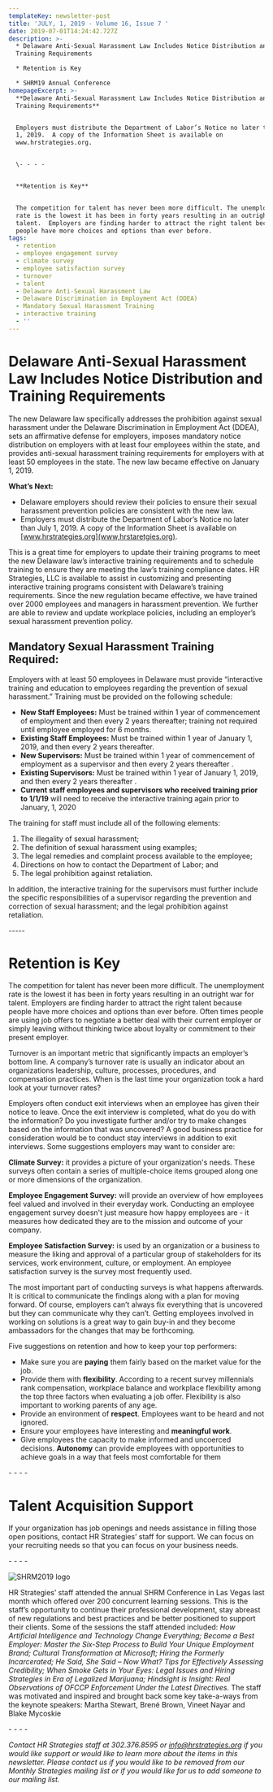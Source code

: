 ```yaml
---
templateKey: newsletter-post
title: 'JULY, 1, 2019 - Volume 16, Issue 7 '
date: 2019-07-01T14:24:42.727Z
description: >-
  * Delaware Anti-Sexual Harassment Law Includes Notice Distribution and
  Training Requirements

  * Retention is Key

  * SHRM19 Annual Conference
homepageExcerpt: >-
  **Delaware Anti-Sexual Harassment Law Includes Notice Distribution and
  Training Requirements**


  Employers must distribute the Department of Labor’s Notice no later than July
  1, 2019.  A copy of the Information Sheet is available on
  www.hrstrategies.org. 


  \- - - -


  **Retention is Key**


  The competition for talent has never been more difficult. The unemployment
  rate is the lowest it has been in forty years resulting in an outright war for
  talent.  Employers are finding harder to attract the right talent because
  people have more choices and options than ever before.
tags:
  - retention
  - employee engagement survey
  - climate survey
  - employee satisfaction survey
  - turnover
  - talent
  - Delaware Anti-Sexual Harassment Law
  - Delaware Discrimination in Employment Act (DDEA)
  - Mandatory Sexual Harassment Training
  - interactive training
  - ''
---
```

# **Delaware Anti-Sexual Harassment Law Includes Notice Distribution and Training Requirements**

The new Delaware law specifically addresses the prohibition against sexual harassment under the Delaware Discrimination in Employment Act (DDEA), sets an affirmative defense for employers, imposes mandatory notice distribution on employers with at least four employees within the state, and provides anti-sexual harassment training requirements for employers with at least 50 employees in the state.  The new law became effective on January 1, 2019.

**What’s Next:**  

* Delaware employers should review their policies to ensure their sexual harassment prevention policies are consistent with the new law. 
* Employers must distribute the Department of Labor’s Notice no later than July 1, 2019.  A copy of the Information Sheet is available on [www.hrstrategies.org](www,hrstaretgies.org). 

This is a great time for employers to update their training programs to meet the new Delaware law’s interactive training requirements and to schedule training to ensure they are meeting the law’s training compliance dates. HR Strategies, LLC is available to assist in customizing and presenting interactive training programs consistent with Delaware’s training requirements. Since the new regulation became effective, we have trained over 2000 employees and managers in harassment prevention.  We further are able to review and update workplace policies, including an employer’s sexual harassment prevention policy.

## **Mandatory Sexual Harassment Training Required:**

Employers with at least 50 employees in Delaware must provide “interactive training and education to employees regarding the prevention of sexual harassment.” Training must be provided on the following schedule:

* **New Staff Employees:** Must be trained within 1 year of commencement of
   employment and then every 2 years 
  thereafter; training not required until
   employee employed for 6 months.
* **Existing Staff Employees:** Must be trained within 1 year of January 1, 2019, and then every 2 years thereafter.
* **New Supervisors:** Must be trained within 1 year of commencement of 
  employment as a supervisor and then
   every 2 years thereafter
  .
* **Existing Supervisors:** Must be trained within 1 year of January 1, 2019, and
   then every 2 years thereafter
  .
* **Current staff employees and supervisors who received training prior to 1/1/19** will need to receive the interactive training again prior to January, 1, 2020

The training for staff must include all of the following elements:

1. The illegality of sexual harassment;
2. The definition of sexual harassment using examples;
3. The legal remedies and complaint process available to the employee;
4. Directions on how to contact the Department of Labor; and
5. The legal prohibition against retaliation.

In addition, the interactive training for the supervisors must further include the specific responsibilities of a supervisor regarding the prevention and correction of sexual harassment; and the legal prohibition against retaliation.



\-----

# Retention is Key

The competition for talent has never been more difficult. The unemployment rate is the lowest it has been in forty years resulting in an outright war for talent.  Employers are finding harder to attract the right talent because people have more choices and options than ever before.  Often times people are using job offers to negotiate a better deal with their current employer or simply leaving without thinking twice about loyalty or commitment to their present employer.

Turnover is an important metric that significantly impacts an employer’s bottom line.  A company’s turnover rate is usually an indicator about an organizations leadership, culture, processes, procedures, and compensation practices.  When is the last time your organization took a hard look at your turnover rates?

Employers often conduct exit interviews when an employee has given their notice to leave.  Once the exit interview is completed, what do you do with the information?  Do you investigate further and/or try to make changes based on the information that was uncovered?  A good business practice for consideration would be to conduct stay interviews in addition to exit interviews.  Some suggestions employers may want to consider are:

**Climate Survey:**  it provides a picture of your organization's needs.  These surveys often contain a series of multiple-choice items grouped along one or more dimensions of the organization.

**Employee Engagement Survey:**  will provide an overview of how employees feel valued and involved in their everyday work.  Conducting an employee engagement survey doesn't just measure how happy employees are - it measures how dedicated they are to the mission and outcome of your company.

**Employee Satisfaction Survey:** is used by an organization or a business to measure the liking and approval of a particular group of stakeholders for its services, work environment, culture, or employment. An employee satisfaction survey is the survey most frequently used.

The most important part of conducting surveys is what happens afterwards.  It is critical to communicate the findings along with a plan for moving forward.  Of course, employers can’t always fix everything that is uncovered but they can communicate why they can’t.  Getting employees involved in working on solutions is a great way to gain buy-in and they become ambassadors for the changes that may be forthcoming.

Five suggestions on retention and how to keep your top performers:

* Make sure you are **paying** them fairly based on the market value for the job.
* Provide them with **flexibility**.  According to a recent survey millennials rank compensation, workplace balance and workplace flexibility among the top three factors when evaluating a job offer.  Flexibility is also important to working parents of any age.
* Provide an environment of **respect**.  Employees want to be heard and not ignored.
* Ensure your employees have interesting and **meaningful work**.
* Give employees the capacity to make informed and uncoerced decisions.  **Autonomy** can provide employees with opportunities to achieve goals in a way that feels most comfortable for them

\- - - -

# Talent Acquisition Support

If your organization has job openings and needs assistance in filling those open positions, contact HR Strategies’ staff for support.  We can focus on your recruiting needs so that you can focus on your business needs.

\- - - -

![SHRM2019 logo](/img/shrm19_image.jpg "SHRM2019 logo")



HR Strategies’ staff attended the annual SHRM Conference in Las Vegas last month which offered over 200 concurrent learning sessions.  This is the staff’s opportunity to continue their professional development, stay abreast of new regulations and best practices and be better positioned to support their clients.  Some of the sessions the staff attended included:  _How Artificial Intelligence and Technology Change Everything; Become a Best Employer: Master the Six-Step Process to Build Your Unique Employment Brand; Cultural Transformation at Microsoft; Hiring the Formerly Incarcerated; He Said, She Said – Now What? Tips for Effectively Assessing Credibility; When Smoke Gets in Your Eyes:  Legal Issues and Hiring Strategies in Era of Legalized Marijuana; Hindsight is Insight:  Real Observations of OFCCP Enforcement Under the Latest Directives._  The staff was motivated and inspired and brought back some key take-a-ways from the keynote speakers:  Martha Stewart, Brené Brown, Vineet Nayar and Blake Mycoskie

\- - - -

_Contact HR Strategies staff at 302.376.8595 or info@hrstrategies.org if you would like support or would like to learn more about the items in this newsletter. Please contact us if you would like to be removed from our Monthly Strategies mailing list or if you would like for us to add someone to our mailing list._
